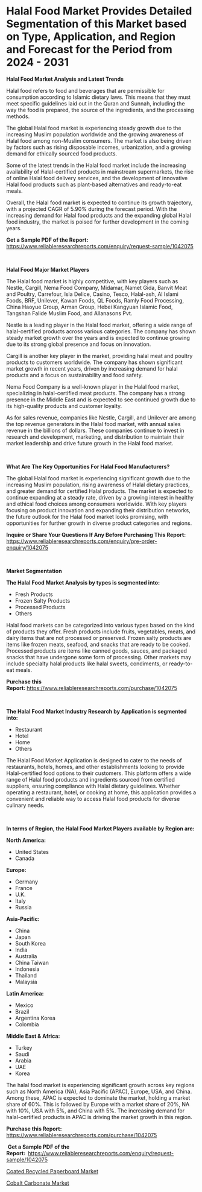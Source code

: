 <p><h1>Halal Food Market Provides Detailed Segmentation of this Market based on Type, Application, and Region and Forecast for the Period from 2024 - 2031</h1></p><p><strong>Halal Food Market Analysis and Latest Trends</strong></p>
<p><p>Halal food refers to food and beverages that are permissible for consumption according to Islamic dietary laws. This means that they must meet specific guidelines laid out in the Quran and Sunnah, including the way the food is prepared, the source of the ingredients, and the processing methods.</p><p>The global Halal food market is experiencing steady growth due to the increasing Muslim population worldwide and the growing awareness of Halal food among non-Muslim consumers. The market is also being driven by factors such as rising disposable incomes, urbanization, and a growing demand for ethically sourced food products.</p><p>Some of the latest trends in the Halal food market include the increasing availability of Halal-certified products in mainstream supermarkets, the rise of online Halal food delivery services, and the development of innovative Halal food products such as plant-based alternatives and ready-to-eat meals.</p><p>Overall, the Halal food market is expected to continue its growth trajectory, with a projected CAGR of 5.90% during the forecast period. With the increasing demand for Halal food products and the expanding global Halal food industry, the market is poised for further development in the coming years.</p></p>
<p><strong>Get a Sample PDF of the Report:&nbsp;</strong> <a href="https://www.reliableresearchreports.com/enquiry/request-sample/1042075">https://www.reliableresearchreports.com/enquiry/request-sample/1042075</a></p>
<p>&nbsp;</p>
<p><strong>Halal Food Major Market Players</strong></p>
<p><p>The Halal food market is highly competitive, with key players such as Nestle, Cargill, Nema Food Company, Midamar, Namet Gida, Banvit Meat and Poultry, Carrefour, Isla Delice, Casino, Tesco, Halal-ash, Al Islami Foods, BRF, Unilever, Kawan Foods, QL Foods, Ramly Food Processing, China Haoyue Group, Arman Group, Hebei Kangyuan Islamic Food, Tangshan Falide Muslim Food, and Allanasons Pvt.</p><p>Nestle is a leading player in the Halal food market, offering a wide range of halal-certified products across various categories. The company has shown steady market growth over the years and is expected to continue growing due to its strong global presence and focus on innovation.</p><p>Cargill is another key player in the market, providing halal meat and poultry products to customers worldwide. The company has shown significant market growth in recent years, driven by increasing demand for halal products and a focus on sustainability and food safety.</p><p>Nema Food Company is a well-known player in the Halal food market, specializing in halal-certified meat products. The company has a strong presence in the Middle East and is expected to see continued growth due to its high-quality products and customer loyalty.</p><p>As for sales revenue, companies like Nestle, Cargill, and Unilever are among the top revenue generators in the Halal food market, with annual sales revenue in the billions of dollars. These companies continue to invest in research and development, marketing, and distribution to maintain their market leadership and drive future growth in the Halal food market.</p></p>
<p>&nbsp;</p>
<p><strong>What Are The Key Opportunities For Halal Food Manufacturers?</strong></p>
<p><p>The global Halal food market is experiencing significant growth due to the increasing Muslim population, rising awareness of Halal dietary practices, and greater demand for certified Halal products. The market is expected to continue expanding at a steady rate, driven by a growing interest in healthy and ethical food choices among consumers worldwide. With key players focusing on product innovation and expanding their distribution networks, the future outlook for the Halal food market looks promising, with opportunities for further growth in diverse product categories and regions.</p></p>
<p><strong>Inquire or Share Your Questions If Any Before Purchasing This Report:</strong> <a href="https://www.reliableresearchreports.com/enquiry/pre-order-enquiry/1042075">https://www.reliableresearchreports.com/enquiry/pre-order-enquiry/1042075</a></p>
<p>&nbsp;</p>
<p><strong>Market Segmentation</strong></p>
<p><strong>The Halal Food Market Analysis by types is segmented into:</strong></p>
<p><ul><li>Fresh Products</li><li>Frozen Salty Products</li><li>Processed Products</li><li>Others</li></ul></p>
<p><p>Halal food markets can be categorized into various types based on the kind of products they offer. Fresh products include fruits, vegetables, meats, and dairy items that are not processed or preserved. Frozen salty products are items like frozen meats, seafood, and snacks that are ready to be cooked. Processed products are items like canned goods, sauces, and packaged snacks that have undergone some form of processing. Other markets may include specialty halal products like halal sweets, condiments, or ready-to-eat meals.</p></p>
<p><strong>Purchase this Report:&nbsp;</strong><a href="https://www.reliableresearchreports.com/purchase/1042075">https://www.reliableresearchreports.com/purchase/1042075</a></p>
<p>&nbsp;</p>
<p><strong>The Halal Food Market Industry Research by Application is segmented into:</strong></p>
<p><ul><li>Restaurant</li><li>Hotel</li><li>Home</li><li>Others</li></ul></p>
<p><p>The Halal Food Market Application is designed to cater to the needs of restaurants, hotels, homes, and other establishments looking to provide Halal-certified food options to their customers. This platform offers a wide range of Halal food products and ingredients sourced from certified suppliers, ensuring compliance with Halal dietary guidelines. Whether operating a restaurant, hotel, or cooking at home, this application provides a convenient and reliable way to access Halal food products for diverse culinary needs.</p></p>
<p>&nbsp;</p>
<p><strong>In terms of Region, the Halal Food Market Players available by Region are:</strong></p>
<p>
    <p> <strong> North America: </strong>
        <ul>
            <li>United States</li>
            <li>Canada</li>
        </ul>
        </p> 
    <p> <strong> Europe: </strong>
        <ul>
            <li>Germany</li>
            <li>France</li>
            <li>U.K.</li>
            <li>Italy</li>
            <li>Russia</li>
        </ul>
        </p> 
    <p> <strong> Asia-Pacific: </strong>
        <ul>
            <li>China</li>
            <li>Japan</li>
            <li>South Korea</li>
            <li>India</li>
            <li>Australia</li>
            <li>China Taiwan</li>
            <li>Indonesia</li>
            <li>Thailand</li>
            <li>Malaysia</li>
        </ul>
        </p> 
    <p> <strong> Latin America: </strong>
        <ul>
            <li>Mexico</li>
            <li>Brazil</li>
            <li>Argentina Korea</li>
            <li>Colombia</li>
        </ul>
        </p> 
    <p> <strong> Middle East & Africa: </strong>
        <ul>
            <li>Turkey</li>
            <li>Saudi</li>
            <li>Arabia</li>
            <li>UAE</li>
            <li>Korea</li>
        </ul>
    </p>
    </p>
<p><p>The halal food market is experiencing significant growth across key regions such as North America (NA), Asia Pacific (APAC), Europe, USA, and China. Among these, APAC is expected to dominate the market, holding a market share of 60%. This is followed by Europe with a market share of 20%, NA with 10%, USA with 5%, and China with 5%. The increasing demand for halal-certified products in APAC is driving the market growth in this region.</p></p>
<p><strong>Purchase this Report: </strong><a href="https://www.reliableresearchreports.com/purchase/1042075">https://www.reliableresearchreports.com/purchase/1042075</a></p>
<p>&nbsp;<strong>Get a Sample PDF of the Report:&nbsp;&nbsp;</strong><a href="https://www.reliableresearchreports.com/enquiry/request-sample/1042075">https://www.reliableresearchreports.com/enquiry/request-sample/1042075</a></p>
<p><strong></strong></p>
<p><p><a href="https://pretty-mail-caf.notion.site/Coated-Recycled-Paperboard-Market-A-Comprehensive-Report-of-its-Market-Share-Growth-Trends-2024--ee366e8b01184fd189fbc2883d0d7f3a">Coated Recycled Paperboard Market</a></p><p><a href="https://full-wildebeest-80b.notion.site/Cobalt-Carbonate-Market-Dynamics-2024-2031-Also-about-Its-Market-Trends-Projections-and-Opportuni-ad80a1563f394107b703e9667229f048">Cobalt Carbonate Market</a></p></p>